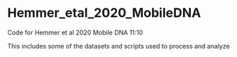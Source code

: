 # Hemmer_etal_2020_MobileDNA
 Code for Hemmer et al 2020 Mobile DNA 11:10
 
 This includes some of the datasets and scripts used to process and analyze
